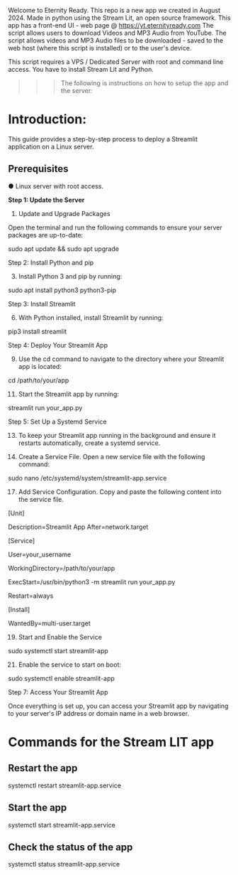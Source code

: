 Welcome to Eternity Ready. This repo is a new app we created in August 2024. Made in python using the Stream Lit, an open source framework. This app has a front-end UI - web page @ https://yt.eternityready.com
The script allows users to download Videos and MP3 Audio from YouTube. The script allows videos and MP3 Audio files to be downloaded - saved to the web host (where this script is installed) or to the user's device.

This script requires a VPS / Dedicated Server with root and command line access. You have to install Stream Lit and Python. 

>>> The following is instructions on how to setup the app and the server:

# Introduction:

This guide provides a step-by-step process to deploy a Streamlit application on a Linux server.

## Prerequisites

● Linux server with root access.

**Step 1: Update the Server**

1. Update and Upgrade Packages
   
Open the terminal and run the following commands to ensure your server packages are
up-to-date:

sudo apt update && sudo apt upgrade

Step 2: Install Python and pip

3. Install Python 3 and pip by running:
 
sudo apt install python3 python3-pip

Step 3: Install Streamlit

6. With Python installed, install Streamlit by running:

pip3 install streamlit

Step 4: Deploy Your Streamlit App

9. Use the cd command to navigate to the directory where your Streamlit app is located:
    
cd /path/to/your/app

11. Start the Streamlit app by running:
    
streamlit run your_app.py

Step 5: Set Up a Systemd Service

13. To keep your Streamlit app running in the background and ensure it restarts
automatically, create a systemd service.

15. Create a Service File. Open a new service file with the following command:
    
sudo nano /etc/systemd/system/streamlit-app.service

17. Add Service Configuration. Copy and paste the following content into the service file.
    
[Unit]

Description=Streamlit App
After=network.target

[Service]

User=your_username

WorkingDirectory=/path/to/your/app

ExecStart=/usr/bin/python3 -m streamlit run your_app.py

Restart=always

[Install]

WantedBy=multi-user.target

19. Start and Enable the Service
    
sudo systemctl start streamlit-app

21. Enable the service to start on boot:
    
sudo systemctl enable streamlit-app

Step 7: Access Your Streamlit App

Once everything is set up, you can access your Streamlit app by navigating to your
server's IP address or domain name in a web browser.


# Commands for the Stream LIT app 

## Restart the app
   
systemctl restart streamlit-app.service

## Start the app

systemctl start streamlit-app.service

## Check the status of the app

systemctl status streamlit-app.service 
